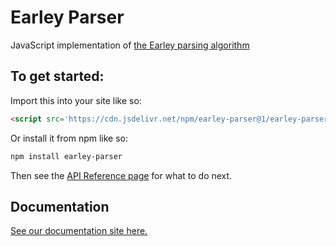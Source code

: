 
# Earley Parser

JavaScript implementation of [the Earley parsing algorithm](https://en.wikipedia.org/wiki/Earley_parser)

## To get started:

Import this into your site like so:

```html
<script src='https://cdn.jsdelivr.net/npm/earley-parser@1/earley-parser.js'></script>
```

Or install it from npm like so:
```bash
npm install earley-parser
```

Then see the [API Reference
page](https://lurchmath.github.io/earley-parser/site/api-reference) for what
to do next.

## Documentation

[See our documentation site
here.](https://lurchmath.github.io/earley-parser/)
